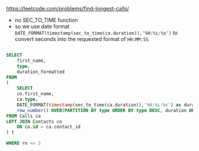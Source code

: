 https://leetcode.com/problems/find-longest-calls/

- no SEC_TO_TIME function
- so we use date format `DATE_FORMAT(timestamp(sec_to_time(ca.duration)),'%H:%i:%s')` to convert seconds into the requested format of `HH:MM:SS`

```sql

SELECT
    first_name,
    type,
    duration_formatted
FROM
(
    SELECT
    co.first_name,
    ca.type,
    DATE_FORMAT(timestamp(sec_to_time(ca.duration)),'%H:%i:%s') as duration_formatted,
    row_number() OVER(PARTITION BY type ORDER BY type DESC, duration DESC, first_name DESC) as rn
FROM Calls ca
LEFT JOIN Contacts co
    ON co.id = ca.contact_id
) t

WHERE rn <= 3
```